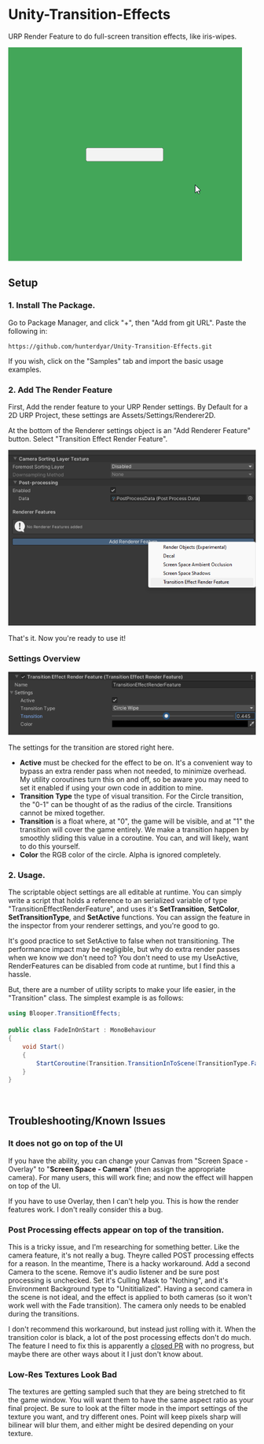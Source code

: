 # Unity-Transition-Effects
URP Render Feature to do full-screen transition effects, like iris-wipes.

![Examples of the Transitions](./Documentation~/transitionEffect.gif)

## Setup

### 1. Install The Package.

Go to Package Manager, and click "+", then "Add from git URL". Paste the following in:

```
https://github.com/hunterdyar/Unity-Transition-Effects.git
```

If you wish, click on the "Samples" tab and import the basic usage examples.

### 2. Add The Render Feature

First, Add the render feature to your URP Render settings. By Default for a 2D URP Project, these settings are Assets/Settings/Renderer2D.

At the bottom of the Renderer settings object is an "Add Renderer Feature" button. Select "Transition Effect Render Feature".

![](./Documentation~/addRenderFeature.png)

That's it. Now you're ready to use it!

### Settings Overview

![Settings of the Render Feature](./Documentation~/settings.png)

The settings for the transition are stored right here.
- **Active** must be checked for the effect to be on. It's a convenient way to bypass an extra render pass when not needed, to minimize overhead. My utility coroutines turn this on and off, so be aware you may need to set it enabled if using your own code in addition to mine.
- **Transition Type** the type of visual transition. For the Circle transition, the "0-1" can be thought of as the radius of the circle. Transitions cannot be mixed together.
- **Transition** is a float where, at "0", the game will be visible, and at "1" the transition will cover the game entirely. We make a transition happen by smoothly sliding this value in a coroutine.
You can, and will likely, want to do this yourself.
- **Color** the RGB color of the circle. Alpha is ignored completely.

### 2. Usage.
The scriptable object settings are all editable at runtime. You can simply write a script that holds a reference to an serialized variable of type "TransitionEffectRenderFeature", and uses it's **SetTransition**, **SetColor**, **SetTransitionType**, and **SetActive** functions. You can assign the feature in the inspector from your renderer settings, and you're good to go. 

It's good practice to set SetActive to false when not transitioning. The performance impact may be negligible, but why do extra render passes when we know we don't need to? You don't need to use my UseActive, RenderFeatures can be disabled from code at runtime, but I find this a hassle.

But, there are a number of utility scripts to make your life easier, in the "Transition" class. The simplest example is as follows:

```c#
using Blooper.TransitionEffects;

public class FadeInOnStart : MonoBehaviour
{
    void Start()
    {
        StartCoroutine(Transition.TransitionInToScene(TransitionType.Fade,0.1f, 0.85f, Color.black));
    }
}
  
   
```

## Troubleshooting/Known Issues

### It does not go on top of the UI

If you have the ability, you can change your Canvas from "Screen Space - Overlay" to "**Screen Space - Camera**" (then assign the appropriate camera). For many users, this will work fine; and now the effect will happen on top of the UI.

If you have to use Overlay, then I can't help you. This is how the render features work. I don't really consider this a bug.

### Post Processing effects appear on top of the transition.
This is a tricky issue, and I'm researching for something better. Like the camera feature, it's not really a bug. Theyre called POST processing effects for a reason. In the meantime, There is a hacky workaround. Add a second Camera to the scene. Remove it's audio listener and be sure post processing is unchecked. Set it's Culling Mask to "Nothing", and it's Environment Background type to "Unititialized".
Having a second camera in the scene is not ideal, and the effect is applied to both cameras (so it won't work well with the Fade transition). The camera only needs to be enabled during the transitions.

I don't recommend this workaround, but instead just rolling with it. When the transition color is black, a lot of the post processing effects don't do much. The feature I need to fix this is apparently a [closed PR](https://github.com/Unity-Technologies/Graphics/pull/48) with no progress, but maybe there are other ways about it I just don't know about.

### Low-Res Textures Look Bad
The textures are getting sampled such that they are being stretched to fit the game window. You will want them to have the same aspect ratio as your final project. 
Be sure to look at the filter mode in the import settings of the texture you want, and try different ones. Point will keep pixels sharp will bilinear will blur them, and either might be desired depending on your texture.